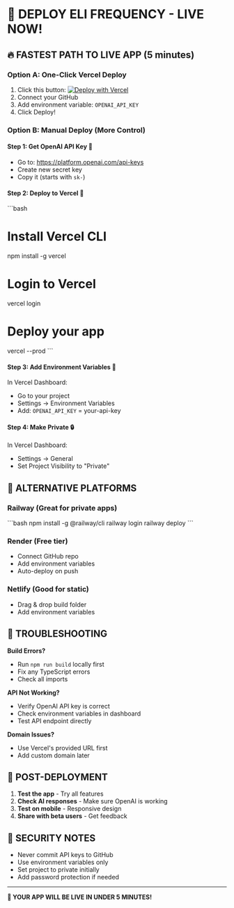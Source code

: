# 🚀 DEPLOY ELI FREQUENCY - LIVE NOW!

## 🔥 FASTEST PATH TO LIVE APP (5 minutes)

### Option A: One-Click Vercel Deploy
1. Click this button: [![Deploy with Vercel](https://vercel.com/button)](https://vercel.com/new/clone?repository-url=https://github.com/your-repo)
2. Connect your GitHub
3. Add environment variable: `OPENAI_API_KEY`
4. Click Deploy!

### Option B: Manual Deploy (More Control)

#### Step 1: Get OpenAI API Key 🔑
- Go to: https://platform.openai.com/api-keys
- Create new secret key
- Copy it (starts with `sk-`)

#### Step 2: Deploy to Vercel 🚀
\`\`\`bash
# Install Vercel CLI
npm install -g vercel

# Login to Vercel
vercel login

# Deploy your app
vercel --prod
\`\`\`

#### Step 3: Add Environment Variables 🔐
In Vercel Dashboard:
- Go to your project
- Settings → Environment Variables
- Add: `OPENAI_API_KEY` = your-api-key

#### Step 4: Make Private 🔒
In Vercel Dashboard:
- Settings → General
- Set Project Visibility to "Private"

## 🎯 ALTERNATIVE PLATFORMS

### Railway (Great for private apps)
\`\`\`bash
npm install -g @railway/cli
railway login
railway deploy
\`\`\`

### Render (Free tier)
- Connect GitHub repo
- Add environment variables
- Auto-deploy on push

### Netlify (Good for static)
- Drag & drop build folder
- Add environment variables

## 🔧 TROUBLESHOOTING

**Build Errors?**
- Run `npm run build` locally first
- Fix any TypeScript errors
- Check all imports

**API Not Working?**
- Verify OpenAI API key is correct
- Check environment variables in dashboard
- Test API endpoint directly

**Domain Issues?**
- Use Vercel's provided URL first
- Add custom domain later

## 🎉 POST-DEPLOYMENT

1. **Test the app** - Try all features
2. **Check AI responses** - Make sure OpenAI is working
3. **Test on mobile** - Responsive design
4. **Share with beta users** - Get feedback

## 🔐 SECURITY NOTES

- Never commit API keys to GitHub
- Use environment variables only
- Set project to private initially
- Add password protection if needed

---

**🚀 YOUR APP WILL BE LIVE IN UNDER 5 MINUTES!**
